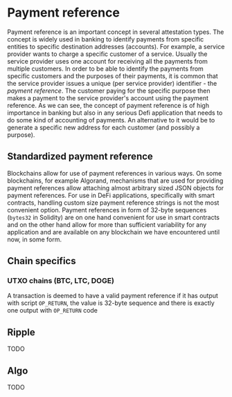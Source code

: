 # Payment reference

Payment reference is an important concept in several attestation types. The concept is widely used in banking to identify payments from specific entities to specific destination addresses (accounts). For example, a service provider wants to charge a specific customer of a service. Usually the service provider uses one account for receiving all the payments from multiple customers. In order to be able to identify the payments from specific customers and the purposes of their payments, it is common that the service provider issues a unique (per service provider) identifier - the _payment reference_. The customer paying for the specific purpose then makes a payment to the service provider's account using the payment reference. As we can see, the concept of payment reference is of high importance in banking but also in any serious Defi application that needs to do some kind of accounting of payments. An alternative to it would be to generate a specific new address for each customer (and possibly a purpose).


## Standardized payment reference

Blockchains allow for use of payment references in various ways. On some blockchains, for example Algorand, mechanisms that are used for providing payment references allow attaching almost arbitrary sized JSON objects for payment references. For use in DeFi applications, specifically with smart contracts, handling custom size payment reference strings is not the most convenient option. Payment references in form of 32-byte sequences (`bytes32` in Solidity) are on one hand convenient for use in smart contracts and on the other hand allow for more than sufficient variability for any application and are available on any blockchain we have encountered until now, in some form.

## Chain specifics

### UTXO chains (BTC, LTC, DOGE)

A transaction is deemed to have a valid payment reference if it has output with script `OP_RETURN`, the value is 32-byte sequence and there is exactly one output with `OP_RETURN` code

## Ripple

TODO 

## Algo

TODO

